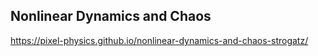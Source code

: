 ## Nonlinear Dynamics and Chaos

https://pixel-physics.github.io/nonlinear-dynamics-and-chaos-strogatz/